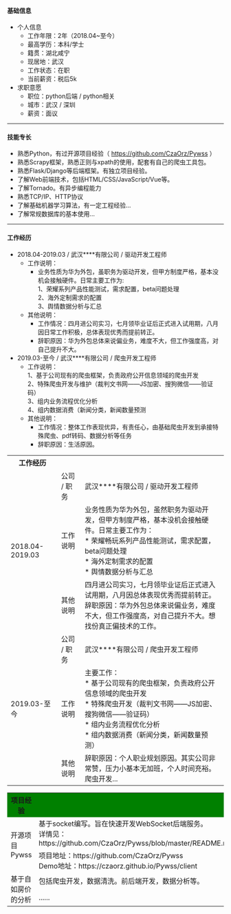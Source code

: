 #### 基础信息
* 个人信息
    * 工作年限：2年（2018.04~至今）
    * 最高学历：本科/学士
    * 籍贯：湖北咸宁
    * 现居地：武汉
    * 工作状态：在职
    * 当前薪资：税后5k
* 求职意愿
    * 职位：python后端 / python相关
    * 城市：武汉 / 深圳
    * 薪资：面议
<hr>

#### 技能专长
* 熟悉Python，有过开源项目经验（ https://github.com/CzaOrz/Pywss ）
* 熟悉Scrapy框架，熟悉正则与xpath的使用，配套有自己的爬虫工具包。
* 熟悉Flask/Django等后端框架。有独立项目经验。
* 了解Web前端技术，包括HTML/CSS/JavaScript/Vue等。
* 了解Tornado。有异步编程能力
* 熟悉TCP/IP、HTTP协议
* 了解基础机器学习算法，有一定工程经验...
* 了解常规数据库的基本使用...
<hr>

#### 工作经历
* 2018.04-2019.03 / 武汉****有限公司 / 驱动开发工程师
    * 工作说明：
        * 业务性质为华为外包，虽职务为驱动开发，但甲方制度严格，基本没机会接触硬件。日常主要工作为:<br>
        1、荣耀系列产品性能测试，需求配置，beta问题处理<br>
        2、海外定制需求的配置<br>
        3、舆情数据分析与汇总
    * 其他说明：
        * 工作情况：四月进公司实习，七月领毕业证后正式进入试用期，八月因日常工作积极，总体表现优秀而提前转正。<br>
        * 辞职原因：华为外包总体来说偏业务，难度不大，但工作强度高，对自己提升不大。
* 2019.03-至今 / 武汉****有限公司 / 爬虫开发工程师
    * 工作说明：<br>
        1、基于公司现有的爬虫框架，负责政府公开信息领域的爬虫开发<br> 
        2、特殊爬虫开发与维护（裁判文书网——JS加密、搜狗微信——验证码）<br>
        3、组内业务流程优化分析<br>
        4、组内数据消费（新闻分类，新闻数量预测
    * 其他说明：
        * 工作情况：整体工作表现优异，有责任心，由基础爬虫开发到承接特殊爬虫、pdf转码、数据分析等任务
        * 辞职原因：生活原因。

<table>
<tr>
    <th colspan="1">工作经历</th>
    <th colspan="3"></th>
</tr>
<tr>
    <td rowspan="3">2018.04-2019.03</td>
    <td>公司 / 职务</td>
    <td colspan="2">武汉****有限公司 / 驱动开发工程师</td>
</tr>
<tr>
    <td>工作说明</td>
    <td colspan="2">
    业务性质为华为外包，虽然职务为驱动开发，但甲方制度严格，基本没机会接触硬件。日常主要工作为：<br>
    * 荣耀畅玩系列产品性能测试，需求配置，beta问题处理<br>
    * 海外定制需求的配置<br>
    * 舆情数据分析与汇总<br>
    </td>
</tr>
<tr>
    <td>其他说明</td>
    <td colspan="2">
    四月进公司实习，七月领毕业证后正式进入试用期，八月因总体表现优秀而提前转正。<br>
    辞职原因：华为外包总体来说偏业务，难度不大，但工作强度高，对自己提升不大。想找份真正偏技术的工作。
    </td>
</tr>
<tr>
    <td rowspan="3">2019.03-至今</td>
    <td>公司 / 职务</td>
    <td colspan="2">武汉****有限公司 / 爬虫开发工程师</td>
</tr>
<tr>
    <td>工作说明</td>
    <td colspan="2">主要工作：<br>
    * 基于公司现有的爬虫框架，负责政府公开信息领域的爬虫开发<br>
    * 特殊爬虫开发（裁判文书网——JS加密、搜狗微信——验证码）<br>
    * 组内业务流程优化分析<br>
    * 组内数据消费（新闻分类，新闻数量预测）<br>
    </td>
</tr>
<tr>
    <td>其他说明</td>
    <td colspan="2">
    辞职原因：个人职业规划原因。其实公司非常赞，压力小基本无加班，个人时间充裕。爬虫开发...
    </td>
</tr>
</table>


<table>
<tr style="background-color: green">
    <th colspan="1">项目经验</th>
    <th colspan="2"></th>
</tr>
<tr>
    <td rowspan="2">开源项目Pywss</td>
    <td colspan="2">
    基于socket编写。旨在快速开发WebSocket后端服务。<br>
    详情见：https://github.com/CzaOrz/Pywss/blob/master/README.md
    </td>
</tr>
<tr>
    <td colspan="2">
    项目地址：https://github.com/CzaOrz/Pywss<br>
    Demo地址：https://czaorz.github.io/Pywss/client</td>
</tr>
<tr>
    <td rowspan="2">基于自如房价的分析</td>
    <td colspan="2">包括爬虫开发，数据清洗。前后端开发，数据分析等。</td>
</tr>
<tr>
    <td colspan="2">......</td>
</tr>
</table>
